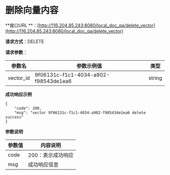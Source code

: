 # 删除向量内容

**接口URL
**：[http://116.204.85.243:8080/local_doc_qa/delete_vector](http://116.204.85.243:8080/local_doc_qa/delete_vector)

**请求方式**：DELETE

**请求参数**：

| 参数名       | 参数示例值                                | 类型     |
|-----------|--------------------------------------|--------|
| vector_id | 9f06131c-f1c1-4034-a902-f98543de1ea6 | string |

**成功响应示例**

```
{
    "code": 200,
    "msg": "vector 9f06131c-f1c1-4034-a902-f98543de1ea6 delete success"
}
```

**参数说明**

| 参数值  | 内容说明       |
|------|------------|
| code | 200：表示成功响应 |
| msg  | 成功响应信息     |
